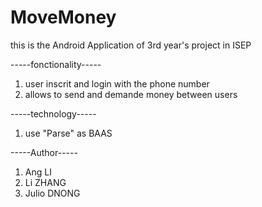# MoveMoney
this is the Android Application of 3rd year's project in ISEP

-----fonctionality-----
1. user inscrit and login with the phone number
2. allows to send and demande money between users

-----technology-----
1. use "Parse" as BAAS

-----Author-----
1. Ang LI
2. Li ZHANG
3. Julio DNONG
